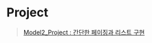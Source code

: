 # Project

  

> [Model2_Project : 간단한 페이징과 리스트 구현](https://d-happy.github.io/project/model2_project_01/)